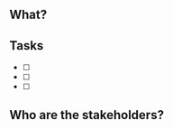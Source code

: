 ## What?
<!-- 
    Provide some background context and keep the goal in mind.
    Could be written in “As a [persona], I [want to], [so that].” format.
    Ensure the following are covered:
    - Defines done, acceptance criteria, identifies the user and captures the value being created.
-->



## Tasks

- [ ] 
- [ ] 
- [ ] 

## Who are the stakeholders?



<!-- 
    Don't constrain yourself to the section above!
    - If this is a bug report and the problem can be seen on the website, please provide a screenshot.
    - If this is a feature request, be sure to expand on a possible implementation or solution.
    - Be sure to document all knowns; it might be some time before we get to the actual development.
-->
